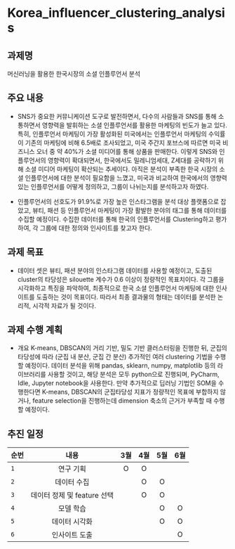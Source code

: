 # Korea_influencer_clustering_analysis  

## 과제명  
머신러닝을 활용한 한국시장의 소셜 인플루언서 분석
 
## 주요 내용
* SNS가 중요한 커뮤니케이션 도구로 발전하면서, 다수의 사람들과 SNS를 통해 소통하면서 영향력을 발휘하는 소셜 인플루언서를 활용한 마케팅의 빈도가 늘고 있다. 특히, 인플루언서 마케팅이 가장 활성화된 미국에서는 인플루언서 마케팅의 수익률이 기존의 마케팅에 비해 6.5배로 조사되었고, 미국 주간지 포브스에 따르면 미국 비즈니스 오너 중 약 40%가 소셜 미디어를 통해 상품을 판매한다. 이렇게 SNS와 인플루언서의 영향력이 확대되면서, 한국에서도 밀레니엄세대, Z세대를 공략하기 위해 소셜 미디어 마케팅이 확산되는 추세이다. 아직은 분석이 부족한 한국 시장의 소셜 인플루언서에 대한 분석이 필요함을 느꼈고, 미국과 비교하여 한국에서의 영향력있는 인플루언서를 어떻게 정의하고, 그룹이 나뉘는지를 분석하고자 하였다. 

* 인플루언서의 선호도가 91.9%로 가장 높은 인스타그램을 분석 대상 플랫폼으로 잡았고, 뷰티, 패션 등 인플루언서 마케팅이 가장 활발한 분야의 태그를 통해 데이터를 수집할 예정이다. 수집한 데이터를 통해 한국의 인플루언서를 Clustering하고 평가하여, 각 그룹에 대한 정의와 인사이트를 찾고자 한다.

## 과제 목표
* 데이터 셋은 뷰티, 패션 분야의 인스타그램 데이터를 사용할 예정이고, 도출된 cluster의 타당성은 silouette 계수가 0.6 이상이 정량적인 목표치이다. 각 그룹을 시각화하고 특징을 파악하여, 최종적으로 한국 소셜 인플루언서 마케팅에 대한 인사이트를 도출하는 것이 목표이다. 따라서 최종 결과물의 형태는 데이터를 분석한 논리적, 시각적 자료가 될 것이다.

## 과제 수행 계획
* 개요
K-means, DBSCAN의 거리 기반, 밀도 기반 클러스터링을 진행한 뒤, 군집의 타당성에 따라 (군집 내 분산, 군집 간 분산) 추가적인 여러 clustering 기법을 수행할 예정이다. 데이터 분석을 위해 pandas, sklearn, numpy, matplotlib 등의 라이브러리를 사용할 것이고, 해당 분석은 모두 python으로 진행되며, PyCharm, Idle, Jupyter notebook을 사용한다. 만약 추가적으로 딥러닝 기법인 SOM을 수행한다면 K-means, DBSCAN의 군집타당성 지표가 정량적인 목표에 부합하지 않거나, feature selection을 진행하는데 dimension 축소의 근거가 부족할 때 수행할 예정이다.

  
## 추진 일정
| 순번 | 내용 | 3월 | 4월 | 5월 | 6월 |
|---|:---:|:---:|:---:|:---:|:---:|
| `1` | 연구 기획 | O | O | | |
| `2` | 데이터 수집 |  | O | O | |
| `3` | 데이터 정제 및 feature 선택 | | O | O | |
| `4` | 모델 학습 |  | | O | O |
| `5` | 데이터 시각화| | | O | O |
| `6` | 인사이트 도출| | | | O |
